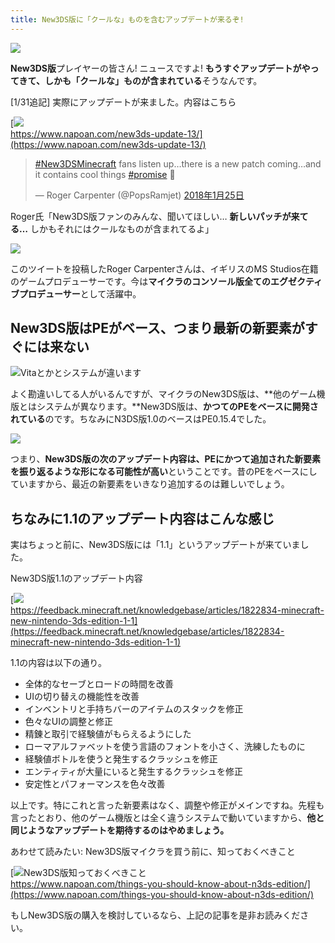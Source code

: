 ```yaml
---
title: New3DS版に「クールな」ものを含むアップデートが来るぞ!
---
```


![](https://cdn-ak.f.st-hatena.com/images/fotolife/s/sasigume/20210208/20210208103428.png)

**New3DS版**プレイヤーの皆さん! ニュースですよ! **もうすぐアップデートがやってきて、しかも「クールな」ものが含まれている**そうなんです。

\[1/31追記\] 実際にアップデートが来ました。内容はこちら

[![](https://cdn-ak.f.st-hatena.com/images/fotolife/s/sasigume/20210208/20210208105614.png)  
https://www.napoan.com/new3ds-update-13/](https://www.napoan.com/new3ds-update-13/)

> [#New3DSMinecraft](https://twitter.com/hashtag/New3DSMinecraft?src=hash&ref_src=twsrc%5Etfw) fans listen up…there is a new patch coming…and it contains cool things [#promise](https://twitter.com/hashtag/promise?src=hash&ref_src=twsrc%5Etfw) 🙂
> 
> — Roger Carpenter (@PopsRamjet) [2018年1月25日](https://twitter.com/PopsRamjet/status/956442630140907520?ref_src=twsrc%5Etfw)

Roger氏「New3DS版ファンのみんな、聞いてほしい… **新しいパッチが来てる…** しかもそれにはクールなものが含まれてるよ」

![](https://cdn-ak.f.st-hatena.com/images/fotolife/s/sasigume/20210208/20210208094448.png)

このツイートを投稿したRoger Carpenterさんは、イギリスのMS Studios在籍のゲームプロデューサーです。今は**マイクラのコンソール版全てのエグゼクティブプロデューサー**として活躍中。

## New3DS版はPEがベース、つまり最新の新要素がすぐには来ない

![Vitaとかとシステムが違います](https://cdn-ak.f.st-hatena.com/images/fotolife/s/sasigume/20210208/20210208093330.png)

よく勘違いしてる人がいるんですが、マイクラのNew3DS版は、**他のゲーム機版とはシステムが異なります。**New3DS版は、**かつてのPEをベースに開発されている**のです。ちなみにN3DS版1.0のベースはPE0.15.4でした。

![](https://cdn-ak.f.st-hatena.com/images/fotolife/s/sasigume/20210208/20210208123033.png)

つまり、**New3DS版の次のアップデート内容は、PEにかつて追加された新要素を振り返るような形になる可能性が高い**ということです。昔のPEをベースにしていますから、最近の新要素をいきなり追加するのは難しいでしょう。

## ちなみに1.1のアップデート内容はこんな感じ

実はちょっと前に、New3DS版には「1.1」というアップデートが来ていました。

New3DS版1.1のアップデート内容

[![](https://cdn-ak.f.st-hatena.com/images/fotolife/s/sasigume/20210208/20210208094453.png)  
https://feedback.minecraft.net/knowledgebase/articles/1822834-minecraft-new-nintendo-3ds-edition-1-1](https://feedback.minecraft.net/knowledgebase/articles/1822834-minecraft-new-nintendo-3ds-edition-1-1)

1.1の内容は以下の通り。

*   全体的なセーブとロードの時間を改善
*   UIの切り替えの機能性を改善
*   インベントリと手持ちバーのアイテムのスタックを修正
*   色々なUIの調整と修正
*   精錬と取引で経験値がもらえるようにした
*   ローマアルファベットを使う言語のフォントを小さく、洗練したものに
*   経験値ボトルを使うと発生するクラッシュを修正
*   エンティティが大量にいると発生するクラッシュを修正
*   安定性とパフォーマンスを色々改善

以上です。特にこれと言った新要素はなく、調整や修正がメインですね。先程も言ったとおり、他のゲーム機版とは全く違うシステムで動いていますから、**他と同じようなアップデートを期待するのはやめましょう。**

あわせて読みたい: New3DS版マイクラを買う前に、知っておくべきこと

[![New3DS版知っておくべきこと](https://cdn-ak.f.st-hatena.com/images/fotolife/s/sasigume/20210208/20210208101601.png)  
https://www.napoan.com/things-you-should-know-about-n3ds-edition/](https://www.napoan.com/things-you-should-know-about-n3ds-edition/)

もしNew3DS版の購入を検討しているなら、上記の記事を是非お読みください。
